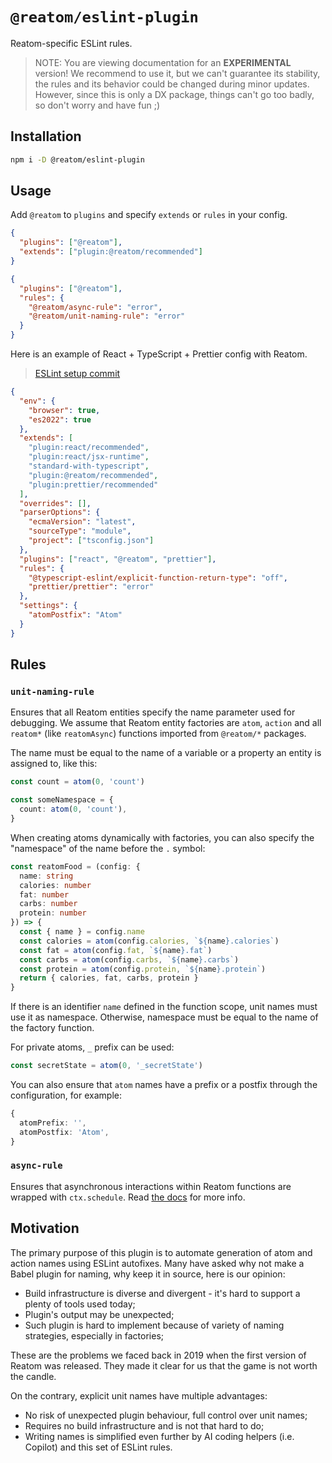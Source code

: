 # `@reatom/eslint-plugin`

Reatom-specific ESLint rules.

> NOTE: You are viewing documentation for an **EXPERIMENTAL** version! We recommend to use it, but we can't guarantee its stability, the rules and its behavior could be changed during minor updates. However, since this is only a DX package, things can't go too badly, so don't worry and have fun ;)

## Installation

```sh
npm i -D @reatom/eslint-plugin
```

## Usage

Add `@reatom` to `plugins` and specify `extends` or `rules` in your config.

```json
{
  "plugins": ["@reatom"],
  "extends": ["plugin:@reatom/recommended"]
}
```

```json
{
  "plugins": ["@reatom"],
  "rules": {
    "@reatom/async-rule": "error",
    "@reatom/unit-naming-rule": "error"
  }
}
```

Here is an example of React + TypeScript + Prettier config with Reatom.

> [ESLint setup commit](https://github.com/artalar/reatom-react-ts/commit/3632b01d6a58a35602d1c191e5d6b53a7717e747)

```json
{
  "env": {
    "browser": true,
    "es2022": true
  },
  "extends": [
    "plugin:react/recommended",
    "plugin:react/jsx-runtime",
    "standard-with-typescript",
    "plugin:@reatom/recommended",
    "plugin:prettier/recommended"
  ],
  "overrides": [],
  "parserOptions": {
    "ecmaVersion": "latest",
    "sourceType": "module",
    "project": ["tsconfig.json"]
  },
  "plugins": ["react", "@reatom", "prettier"],
  "rules": {
    "@typescript-eslint/explicit-function-return-type": "off",
    "prettier/prettier": "error"
  },
  "settings": {
    "atomPostfix": "Atom"
  }
}
```

## Rules

### `unit-naming-rule`

Ensures that all Reatom entities specify the name parameter used for debugging. We assume that Reatom entity factories are `atom`, `action` and all `reatom*` (like `reatomAsync`) functions imported from `@reatom/*` packages.

The name must be equal to the name of a variable or a property an entity is assigned to, like this:

```ts
const count = atom(0, 'count')

const someNamespace = {
  count: atom(0, 'count'),
}
```

When creating atoms dynamically with factories, you can also specify the "namespace" of the name before the `.` symbol:

```ts
const reatomFood = (config: {
  name: string
  calories: number
  fat: number
  carbs: number
  protein: number
}) => {
  const { name } = config.name
  const calories = atom(config.calories, `${name}.calories`)
  const fat = atom(config.fat, `${name}.fat`)
  const carbs = atom(config.carbs, `${name}.carbs`)
  const protein = atom(config.protein, `${name}.protein`)
  return { calories, fat, carbs, protein }
}
```

If there is an identifier `name` defined in the function scope, unit names must use it as namespace. Otherwise, namespace must be equal to the name of the factory function.

For private atoms, `_` prefix can be used:

```ts
const secretState = atom(0, '_secretState')
```

You can also ensure that `atom` names have a prefix or a postfix through the configuration, for example:

```ts
{
  atomPrefix: '',
  atomPostfix: 'Atom',
}
```

### `async-rule`

Ensures that asynchronous interactions within Reatom functions are wrapped with `ctx.schedule`. Read [the docs](https://www.reatom.dev/package/core/#ctx-api) for more info.

## Motivation

The primary purpose of this plugin is to automate generation of atom and action names using ESLint autofixes. Many have asked why not make a Babel plugin for naming, why keep it in source, here is our opinion:

- Build infrastructure is diverse and divergent - it's hard to support a plenty of tools used today;
- Plugin's output may be unexpected;
- Such plugin is hard to implement because of variety of naming strategies, especially in factories;

These are the problems we faced back in 2019 when the first version of Reatom was released. They made it clear for us that the game is not worth the candle.

On the contrary, explicit unit names have multiple advantages:

- No risk of unexpected plugin behaviour, full control over unit names;
- Requires no build infrastructure and is not that hard to do;
- Writing names is simplified even further by AI coding helpers (i.e. Copilot) and this set of ESLint rules.

